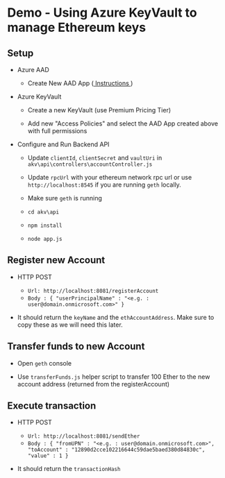 # Demo - Using Azure KeyVault to manage Ethereum keys

## Setup

- Azure AAD

    - Create New AAD App ([ Instructions ](https://docs.microsoft.com/en-us/azure/azure-resource-manager/resource-group-create-service-principal-portal#create-an-azure-active-directory-application))

- Azure KeyVault

    - Create a new KeyVault (use Premium Pricing Tier)

    - Add new "Access Policies" and select the AAD App created above with full permissions

- Configure and Run Backend API

    - Update `clientId`, `clientSecret` and `vaultUri` in `akv\api\controllers\accountController.js`

    - Update `rpcUrl` with your ethereum network rpc url or use `http://localhost:8545` if you are running `geth` locally.

    - Make sure `geth` is running 

    - `cd akv\api`

    - `npm install`

    - `node app.js`

## Register new Account

- HTTP POST
    - `Url: http://localhost:8081/registerAccount` 
    - `Body : { "userPrincipalName" : "<e.g. : user@domain.onmicrosoft.com>" }`

- It should return the `keyName` and the `ethAccountAddress`. Make sure to copy these as we will need this later.

## Transfer funds to new Account

- Open `geth` console

- Use `transferFunds.js` helper script to transfer 100 Ether to the new account address (returned from the registerAccount)

## Execute transaction

- HTTP POST
    - `Url: http://localhost:8081/sendEther` 
    - `Body : { "fromUPN" : "<e.g. : user@domain.onmicrosoft.com>", "toAccount" : "12890d2cce102216644c59dae5baed380d84830c", "value" : 1 }`

- It should return the `transactionHash`